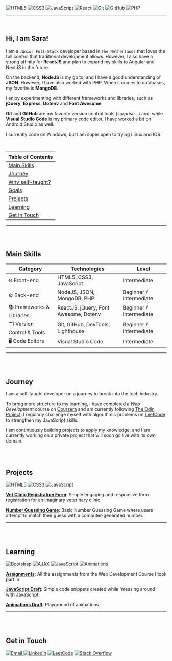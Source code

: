 ![HTML5](https://img.shields.io/badge/HTML5-E34F26?style=for-the-badge&logo=html5&logoColor=white)
![CSS3](https://img.shields.io/badge/CSS3-1572B6?style=for-the-badge&logo=css3&logoColor=white)
![JavaScript](https://img.shields.io/badge/JavaScript-F7DF1E?style=for-the-badge&logo=javascript&logoColor=black)
![React](https://img.shields.io/badge/-React-61DAFB?logo=react&logoColor=white&style=for-the-badge)
![Git](https://img.shields.io/badge/Git-F05032?style=for-the-badge&logo=git&logoColor=white)
![GitHub](https://img.shields.io/badge/GitHub-181717?style=for-the-badge&logo=github&logoColor=white)
![PHP](https://img.shields.io/badge/PHP-777BB4?style=for-the-badge&logo=php&logoColor=white)

---

<br>

## Hi, I am Sara!

I am a `Junior Full-Stack` developer based in `The Netherlands` that loves the full control that traditional development allows. However, I also have a strong affinity for **ReactJS** and plan to expand my skills to Angular and NextJS in the future.

On the backend, **NodeJS** is my go to, and I have a good understanding of **JSON**. However, I have also worked with PHP. When it comes to databases, my favorite is **MongoDB**.

I enjoy experimenting with different frameworks and libraries, such as **jQuery**, **Express**, **Dotenv** and **Font Awesome**.

**Git** and **GitHub** are my favorite version control tools (_surprise..._) and, while **Visual Studio Code** is my primary code editor, I have worked a bit on Android Studio as well.

I currently code on Windows, but I am super open to trying Linux and IOS.

<br>

| **Table of Contents**                           |
| ----------------------------------------------- |
| [Main Skills](#main-skills)                     |
| [Journey](#journey-and-goals)         |
| [Why self-taught?](#why-self-taught)            |
| [Goals](#goals)                                 |
| [Projects](#projects)                           |
| [Learning](#learning)                           |
| [Get in Touch](#get-in-touch)                   |

---

<br>
<br>

## Main Skills

| **Category**               | **Technologies**                      | **Level**    |
| -------------------------- | ------------------------------------- | ------------ |
| 🌐 Front-end               | HTML5, CSS3, JavaScript               | Intermediate |
| ⚙️ Back-end                | NodeJS, JSON, MongoDB, PHP            | Beginner / Intermediate |
| 📚 Frameworks & Libraries  | ReactJS, jQuery, Font Awesome, Dotenv | Beginner / Intermediate |
| 🗂️ Version Control & Tools | Git, GitHub, DevTools, Lighthouse     | Beginner / Intermediate |
| 🖥️ Code Editors            | Visual Studio Code                    | Intermediate |

---

<br>
<br>

## Journey

I am a self-taught developer on a journey to break into the tech industry.

To bring more structure to my learning, I have completed a *Web Development* course on [Coursera](https://www.coursera.org) and am currently following [The Odin Project](https://www.theodinproject.com/). I regularly challenge myself with algorithmic problems on [LeetCode](https://leetcode.com) to strengthen my JavaScript skills.

I am continuously building projects to apply my knowledge, and I am currently working on a private project that will soon go live with its own domain.

<br>
<br>

## Projects

![HTML5](https://img.shields.io/badge/HTML5-E34F26?style=for-the-badge&logo=html5&logoColor=white)
![CSS3](https://img.shields.io/badge/CSS3-1572B6?style=for-the-badge&logo=css3&logoColor=white)
![JavaScript](https://img.shields.io/badge/JavaScript-F7DF1E?style=for-the-badge&logo=javascript&logoColor=black)

[**Vet Clinic Registration Form**](https://github.com/SaraFreitas02/Vet-Registration-Form): Simple engaging and responsive form registration for an imaginary veterinary clinic.

[**Number Guessing Game**](https://github.com/SaraFreitas02/Number-Guessing-Game.v2): Basic Number Guessing Game where users attempt to match their guess with a computer-generated number.

---

<br>
<br>

## Learning

![Bootstrap](https://img.shields.io/badge/Bootstrap-7952B3?style=for-the-badge&logo=bootstrap&logoColor=white)
![AJAX](https://img.shields.io/badge/AJAX-005571?style=for-the-badge&logo=ajax&logoColor=white)
![JavaScript](https://img.shields.io/badge/JavaScript-F7DF1E?style=for-the-badge&logo=javascript&logoColor=black)
![Animations](https://img.shields.io/badge/Animations-1572B6?style=for-the-badge&logo=css3&logoColor=white)

[**Assignments**](https://github.com/SaraFreitas02/web-development-assignments): All the assignments from the Web Development Course I took part in.

[**JavaScript Draft**](https://github.com/SaraFreitas02/javascript-pratice): Simple code snippets created while 'messing around ' with JavaScript.

[**Animations Draft**](https://github.com/SaraFreitas02/animations): Playground of animations.

---

<br>
<br>

## Get in Touch

[![Email](https://img.shields.io/badge/Email-D14836?style=for-the-badge&logo=gmail&logoColor=white)
](mailto:sarafreitasemail+github@gmail.com)
[![LinkedIn](https://img.shields.io/badge/LinkedIn-0A66C2?style=for-the-badge&logo=linkedin&logoColor=white)](https://www.linkedin.com/in/sara-dc-freitas)
[![LeetCode](https://img.shields.io/badge/LeetCode-FFA116?style=for-the-badge&logo=LeetCode&logoColor=white)](https://leetcode.com/u/Sara_Freitas/)
[![Stack Overflow](https://img.shields.io/badge/Stack%20Overflow-F58025?style=for-the-badge&logo=stack-overflow&logoColor=white)](https://stackoverflow.com/users/26648005/sara-freitas?tab=profile)
